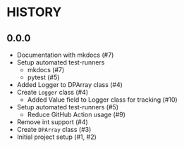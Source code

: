 # HISTORY

## 0.0.0

- Documentation with mkdocs (#7)
- Setup automated test-runners
    - mkdocs (#7)
    - pytest (#5)
- Added Logger to DPArray class (#4)
- Create ``Logger`` class (#4)
  - Added Value field to Logger class for tracking (#10)
- Setup automated test-runners (#5)
    - Reduce GitHub Action usage (#9)
- Remove int support (#4)
- Create ``DPArray`` class (#3)
- Initial project setup (#1, #2)
